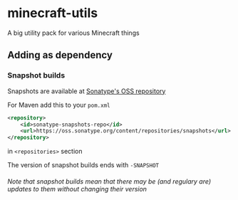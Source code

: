 # minecraft-utils
A big utility pack for various Minecraft things

## Adding as dependency
### Snapshot builds
Snapshots are available at [Sonatype's OSS repository](https://oss.sonatype.org/content/repositories/snapshots)

For Maven add this to your `pom.xml`
```XML
<repository>
    <id>sonatype-snapshots-repo</id>
    <url>https://oss.sonatype.org/content/repositories/snapshots</url>
</repository>
```
in `<repositories>` section

The version of snapshot builds ends with `-SNAPSHOT`
###### Note that snapshot builds mean that there may be (and regulary are) updates to them without changing their version
